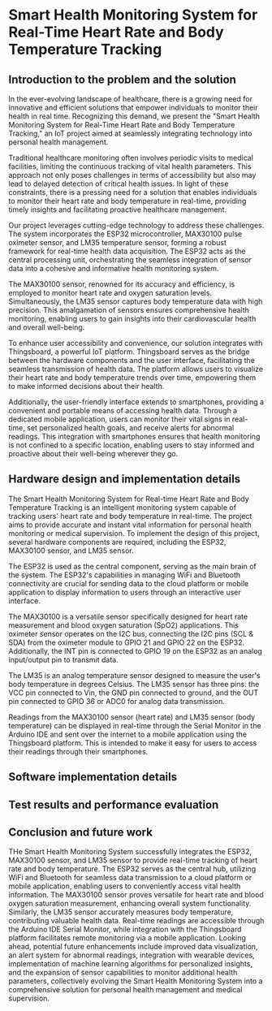 # Smart Health Monitoring System for Real-Time Heart Rate and Body Temperature Tracking

## Introduction to the problem and the solution

In the ever-evolving landscape of healthcare, there is a growing need for innovative and efficient solutions that empower individuals to monitor their health in real time. Recognizing this demand, we present the "Smart Health Monitoring System for Real-Time Heart Rate and Body Temperature Tracking," an IoT project aimed at seamlessly integrating technology into personal health management.

Traditional healthcare monitoring often involves periodic visits to medical facilities, limiting the continuous tracking of vital health parameters. This approach not only poses challenges in terms of accessibility but also may lead to delayed detection of critical health issues. In light of these constraints, there is a pressing need for a solution that enables individuals to monitor their heart rate and body temperature in real-time, providing timely insights and facilitating proactive healthcare management.

Our project leverages cutting-edge technology to address these challenges. The system incorporates the ESP32 microcontroller, MAX30100 pulse oximeter sensor, and LM35 temperature sensor, forming a robust framework for real-time health data acquisition. The ESP32 acts as the central processing unit, orchestrating the seamless integration of sensor data into a cohesive and informative health monitoring system.

The MAX30100 sensor, renowned for its accuracy and efficiency, is employed to monitor heart rate and oxygen saturation levels. Simultaneously, the LM35 sensor captures body temperature data with high precision. This amalgamation of sensors ensures comprehensive health monitoring, enabling users to gain insights into their cardiovascular health and overall well-being.

To enhance user accessibility and convenience, our solution integrates with Thingsboard, a powerful IoT platform. Thingsboard serves as the bridge between the hardware components and the user interface, facilitating the seamless transmission of health data. The platform allows users to visualize their heart rate and body temperature trends over time, empowering them to make informed decisions about their health.

Additionally, the user-friendly interface extends to smartphones, providing a convenient and portable means of accessing health data. Through a dedicated mobile application, users can monitor their vital signs in real-time, set personalized health goals, and receive alerts for abnormal readings. This integration with smartphones ensures that health monitoring is not confined to a specific location, enabling users to stay informed and proactive about their well-being wherever they go.

## Hardware design and implementation details

The Smart Health Monitoring System for Real-time Heart Rate and Body Temperature Tracking is an intelligent monitoring system capable of tracking users' heart rate and body temperature in real-time. The project aims to provide accurate and instant vital information for personal health monitoring or medical supervision. To implement the design of this project, several hardware components are required, including the ESP32, MAX30100 sensor, and LM35 sensor.

The ESP32 is used as the central component, serving as the main brain of the system. The ESP32's capabilities in managing WiFi and Bluetooth connectivity are crucial for sending data to the cloud platform or mobile application to display information to users through an interactive user interface.

The MAX30100 is a versatile sensor specifically designed for heart rate measurement and blood oxygen saturation (SpO2) applications. This oximeter sensor operates on the I2C bus, connecting the I2C pins (SCL & SDA) from the oximeter module to GPIO 21 and GPIO 22 on the ESP32. Additionally, the INT pin is connected to GPIO 19 on the ESP32 as an analog input/output pin to transmit data.

The LM35 is an analog temperature sensor designed to measure the user's body temperature in degrees Celsius. The LM35 sensor has three pins: the VCC pin connected to Vin, the GND pin connected to ground, and the OUT pin connected to GPIO 36 or ADC0 for analog data transmission.

Readings from the MAX30100 sensor (heart rate) and LM35 sensor (body temperature) can be displayed in real-time through the Serial Monitor in the Arduino IDE and sent over the internet to a mobile application using the Thingsboard platform. This is intended to make it easy for users to access their readings through their smartphones.

## Software implementation details

## Test results and performance evaluation

## Conclusion and future work

THe Smart Health Monitoring System successfully integrates the ESP32, MAX30100 sensor, and LM35 sensor to provide real-time tracking of heart rate and body temperature. The ESP32 serves as the central hub, utilizing WiFi and Bluetooth for seamless data transmission to a cloud platform or mobile application, enabling users to conveniently access vital health information. The MAX30100 sensor proves versatile for heart rate and blood oxygen saturation measurement, enhancing overall system functionality. Similarly, the LM35 sensor accurately measures body temperature, contributing valuable health data. Real-time readings are accessible through the Arduino IDE Serial Monitor, while integration with the Thingsboard platform facilitates remote monitoring via a mobile application. Looking ahead, potential future enhancements include improved data visualization, an alert system for abnormal readings, integration with wearable devices, implementation of machine learning algorithms for personalized insights, and the expansion of sensor capabilities to monitor additional health parameters, collectively evolving the Smart Health Monitoring System into a comprehensive solution for personal health management and medical supervision.
